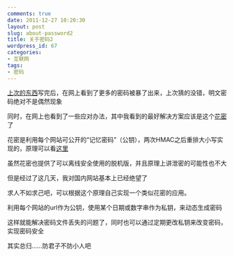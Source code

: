 ```yaml
---
comments: true
date: 2011-12-27 10:20:30
layout: post
slug: about-password2
title: 关于密码2
wordpress_id: 67
categories:
- 互联网
tags:
- 密码
---
```


[上次的东西](http://blog.bigtao.info/2011/12/about-password/)写完后，在网上看到了更多的密码被暴了出来，上次猜的没错，明文密码绝对不是偶然现象

同时，在网上也看到了一些应对办法，其中我看到的最好解决方案应该是这个[花密](http://kisexu.com/huami/)了

花密是利用每个网站可公开的“记忆密码”（公钥），两次HMAC之后重排大小写实现的，原理可以看[这里](http://kisexu.com/blog/huami)

虽然花密也提供了可以离线安全使用的脱机版，并且原理上讲泄密的可能性也不大

但是经过了这几天，我对国内网站基本上已经绝望了



求人不如求己吧，可以根据这个原理自己实现一个类似花密的应用。

利用每个网站的url作为公钥，使用某个日期或数字串作为私钥，来动态生成密码

这样就能解决密码文件丢失的问题了，同时也可以通过定期更改私钥来改变密码，实现密码安全



其实总归……防君子不防小人吧
